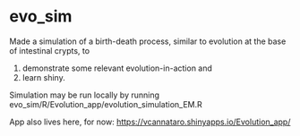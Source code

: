 # evo_sim

Made a simulation of a birth-death process, similar to evolution at 
the base of intestinal crypts, to 
  1) demonstrate some relevant evolution-in-action and 
  2) learn shiny.
  
Simulation may be run locally by running evo_sim/R/Evolution_app/evolution_simulation_EM.R 

App also lives here, for now: https://vcannataro.shinyapps.io/Evolution_app/
